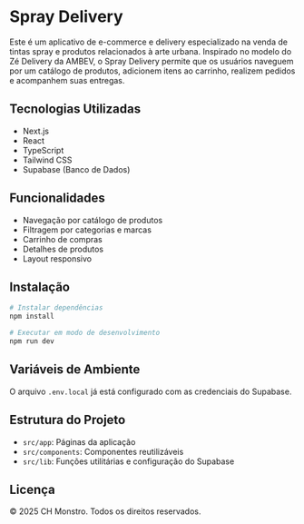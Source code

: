 # Spray Delivery

Este é um aplicativo de e-commerce e delivery especializado na venda de tintas spray e produtos relacionados à arte urbana. Inspirado no modelo do Zé Delivery da AMBEV, o Spray Delivery permite que os usuários naveguem por um catálogo de produtos, adicionem itens ao carrinho, realizem pedidos e acompanhem suas entregas.

## Tecnologias Utilizadas

- Next.js
- React
- TypeScript
- Tailwind CSS
- Supabase (Banco de Dados)

## Funcionalidades

- Navegação por catálogo de produtos
- Filtragem por categorias e marcas
- Carrinho de compras
- Detalhes de produtos
- Layout responsivo

## Instalação

```bash
# Instalar dependências
npm install

# Executar em modo de desenvolvimento
npm run dev
```

## Variáveis de Ambiente

O arquivo `.env.local` já está configurado com as credenciais do Supabase.

## Estrutura do Projeto

- `src/app`: Páginas da aplicação
- `src/components`: Componentes reutilizáveis
- `src/lib`: Funções utilitárias e configuração do Supabase

## Licença

© 2025 CH Monstro. Todos os direitos reservados.
